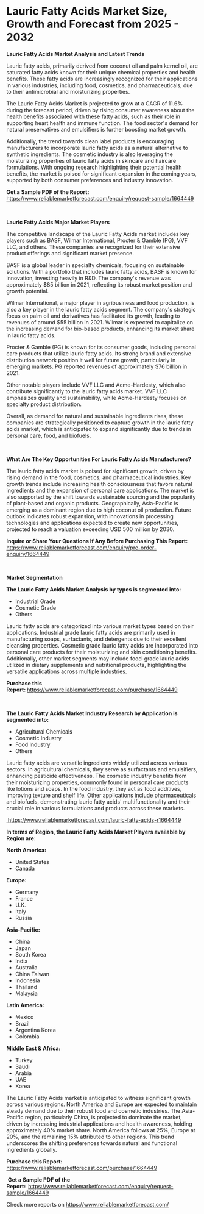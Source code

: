 <p><h1>Lauric Fatty Acids Market Size, Growth and Forecast from 2025 - 2032</h1></p><p><strong>Lauric Fatty Acids Market Analysis and Latest Trends</strong></p>
<p><p>Lauric fatty acids, primarily derived from coconut oil and palm kernel oil, are saturated fatty acids known for their unique chemical properties and health benefits. These fatty acids are increasingly recognized for their applications in various industries, including food, cosmetics, and pharmaceuticals, due to their antimicrobial and moisturizing properties. </p><p>The Lauric Fatty Acids Market is projected to grow at a CAGR of 11.6% during the forecast period, driven by rising consumer awareness about the health benefits associated with these fatty acids, such as their role in supporting heart health and immune function. The food sector's demand for natural preservatives and emulsifiers is further boosting market growth. </p><p>Additionally, the trend towards clean label products is encouraging manufacturers to incorporate lauric fatty acids as a natural alternative to synthetic ingredients. The cosmetic industry is also leveraging the moisturizing properties of lauric fatty acids in skincare and haircare formulations. With ongoing research highlighting their potential health benefits, the market is poised for significant expansion in the coming years, supported by both consumer preferences and industry innovation.</p></p>
<p><strong>Get a Sample PDF of the Report:&nbsp;</strong> <a href="https://www.reliablemarketforecast.com/enquiry/request-sample/1664449?utm_campaign=3530&utm_medium=2&utm_source=Github&utm_content=ia&utm_term=23032025&utm_id=lauric-fatty-acids">https://www.reliablemarketforecast.com/enquiry/request-sample/1664449</a></p>
<p>&nbsp;</p>
<p><strong>Lauric Fatty Acids Major Market Players</strong></p>
<p><p>The competitive landscape of the Lauric Fatty Acids market includes key players such as BASF, Wilmar International, Procter & Gamble (PG), VVF LLC, and others. These companies are recognized for their extensive product offerings and significant market presence.</p><p>BASF is a global leader in specialty chemicals, focusing on sustainable solutions. With a portfolio that includes lauric fatty acids, BASF is known for innovation, investing heavily in R&D. The company's revenue was approximately $85 billion in 2021, reflecting its robust market position and growth potential.</p><p>Wilmar International, a major player in agribusiness and food production, is also a key player in the lauric fatty acids segment. The company's strategic focus on palm oil and derivatives has facilitated its growth, leading to revenues of around $55 billion in 2021. Wilmar is expected to capitalize on the increasing demand for bio-based products, enhancing its market share in lauric fatty acids.</p><p>Procter & Gamble (PG) is known for its consumer goods, including personal care products that utilize lauric fatty acids. Its strong brand and extensive distribution network position it well for future growth, particularly in emerging markets. PG reported revenues of approximately $76 billion in 2021.</p><p>Other notable players include VVF LLC and Acme-Hardesty, which also contribute significantly to the lauric fatty acids market. VVF LLC emphasizes quality and sustainability, while Acme-Hardesty focuses on specialty product distribution.</p><p>Overall, as demand for natural and sustainable ingredients rises, these companies are strategically positioned to capture growth in the lauric fatty acids market, which is anticipated to expand significantly due to trends in personal care, food, and biofuels.</p></p>
<p>&nbsp;</p>
<p><strong>What Are The Key Opportunities For Lauric Fatty Acids Manufacturers?</strong></p>
<p><p>The lauric fatty acids market is poised for significant growth, driven by rising demand in the food, cosmetics, and pharmaceutical industries. Key growth trends include increasing health consciousness that favors natural ingredients and the expansion of personal care applications. The market is also supported by the shift towards sustainable sourcing and the popularity of plant-based and organic products. Geographically, Asia-Pacific is emerging as a dominant region due to high coconut oil production. Future outlook indicates robust expansion, with innovations in processing technologies and applications expected to create new opportunities, projected to reach a valuation exceeding USD 500 million by 2030.</p></p>
<p><strong>Inquire or Share Your Questions If Any Before Purchasing This Report:</strong> <a href="https://www.reliablemarketforecast.com/enquiry/pre-order-enquiry/1664449?utm_campaign=3530&utm_medium=2&utm_source=Github&utm_content=ia&utm_term=23032025&utm_id=lauric-fatty-acids">https://www.reliablemarketforecast.com/enquiry/pre-order-enquiry/1664449</a></p>
<p>&nbsp;</p>
<p><strong>Market Segmentation</strong></p>
<p><strong>The Lauric Fatty Acids Market Analysis by types is segmented into:</strong></p>
<p><ul><li>Industrial Grade</li><li>Cosmetic Grade</li><li>Others</li></ul></p>
<p><p>Lauric fatty acids are categorized into various market types based on their applications. Industrial grade lauric fatty acids are primarily used in manufacturing soaps, surfactants, and detergents due to their excellent cleansing properties. Cosmetic grade lauric fatty acids are incorporated into personal care products for their moisturizing and skin conditioning benefits. Additionally, other market segments may include food-grade lauric acids utilized in dietary supplements and nutritional products, highlighting the versatile applications across multiple industries.</p></p>
<p><strong>Purchase this Report:&nbsp;</strong><a href="https://www.reliablemarketforecast.com/purchase/1664449?utm_campaign=3530&utm_medium=2&utm_source=Github&utm_content=ia&utm_term=23032025&utm_id=lauric-fatty-acids">https://www.reliablemarketforecast.com/purchase/1664449</a></p>
<p>&nbsp;</p>
<p><strong>The Lauric Fatty Acids Market Industry Research by Application is segmented into:</strong></p>
<p><ul><li>Agricultural Chemicals</li><li>Cosmetic Industry</li><li>Food Industry</li><li>Others</li></ul></p>
<p><p>Lauric fatty acids are versatile ingredients widely utilized across various sectors. In agricultural chemicals, they serve as surfactants and emulsifiers, enhancing pesticide effectiveness. The cosmetic industry benefits from their moisturizing properties, commonly found in personal care products like lotions and soaps. In the food industry, they act as food additives, improving texture and shelf life. Other applications include pharmaceuticals and biofuels, demonstrating lauric fatty acids' multifunctionality and their crucial role in various formulations and products across these markets.</p></p>
<p><a href="https://www.reliablemarketforecast.com/lauric-fatty-acids-r1664449?utm_campaign=3530&utm_medium=2&utm_source=Github&utm_content=ia&utm_term=23032025&utm_id=lauric-fatty-acids">&nbsp;https://www.reliablemarketforecast.com/lauric-fatty-acids-r1664449</a></p>
<p><strong>In terms of Region, the Lauric Fatty Acids Market Players available by Region are:</strong></p>
<p>
    <p> <strong> North America: </strong>
        <ul>
            <li>United States</li>
            <li>Canada</li>
        </ul>
        </p> 
    <p> <strong> Europe: </strong>
        <ul>
            <li>Germany</li>
            <li>France</li>
            <li>U.K.</li>
            <li>Italy</li>
            <li>Russia</li>
        </ul>
        </p> 
    <p> <strong> Asia-Pacific: </strong>
        <ul>
            <li>China</li>
            <li>Japan</li>
            <li>South Korea</li>
            <li>India</li>
            <li>Australia</li>
            <li>China Taiwan</li>
            <li>Indonesia</li>
            <li>Thailand</li>
            <li>Malaysia</li>
        </ul>
        </p> 
    <p> <strong> Latin America: </strong>
        <ul>
            <li>Mexico</li>
            <li>Brazil</li>
            <li>Argentina Korea</li>
            <li>Colombia</li>
        </ul>
        </p> 
    <p> <strong> Middle East & Africa: </strong>
        <ul>
            <li>Turkey</li>
            <li>Saudi</li>
            <li>Arabia</li>
            <li>UAE</li>
            <li>Korea</li>
        </ul>
    </p>
    </p>
<p><p>The Lauric Fatty Acids market is anticipated to witness significant growth across various regions. North America and Europe are expected to maintain steady demand due to their robust food and cosmetic industries. The Asia-Pacific region, particularly China, is projected to dominate the market, driven by increasing industrial applications and health awareness, holding approximately 40% market share. North America follows at 25%, Europe at 20%, and the remaining 15% attributed to other regions. This trend underscores the shifting preferences towards natural and functional ingredients globally.</p></p>
<p><strong>Purchase this Report: </strong><a href="https://www.reliablemarketforecast.com/purchase/1664449?utm_campaign=3530&utm_medium=2&utm_source=Github&utm_content=ia&utm_term=23032025&utm_id=lauric-fatty-acids">https://www.reliablemarketforecast.com/purchase/1664449</a></p>
<p>&nbsp;<strong>Get a Sample PDF of the Report:&nbsp;&nbsp;</strong><a href="https://www.reliablemarketforecast.com/enquiry/request-sample/1664449?utm_campaign=3530&utm_medium=2&utm_source=Github&utm_content=ia&utm_term=23032025&utm_id=lauric-fatty-acids">https://www.reliablemarketforecast.com/enquiry/request-sample/1664449</a></p>
<p><strong></strong></p>
<p>Check more reports on <a href="https://www.reliablemarketforecast.com/?utm_campaign=3530&utm_medium=2&utm_source=Github&utm_content=ia&utm_term=23032025&utm_id=lauric-fatty-acids">https://www.reliablemarketforecast.com/</a></p>